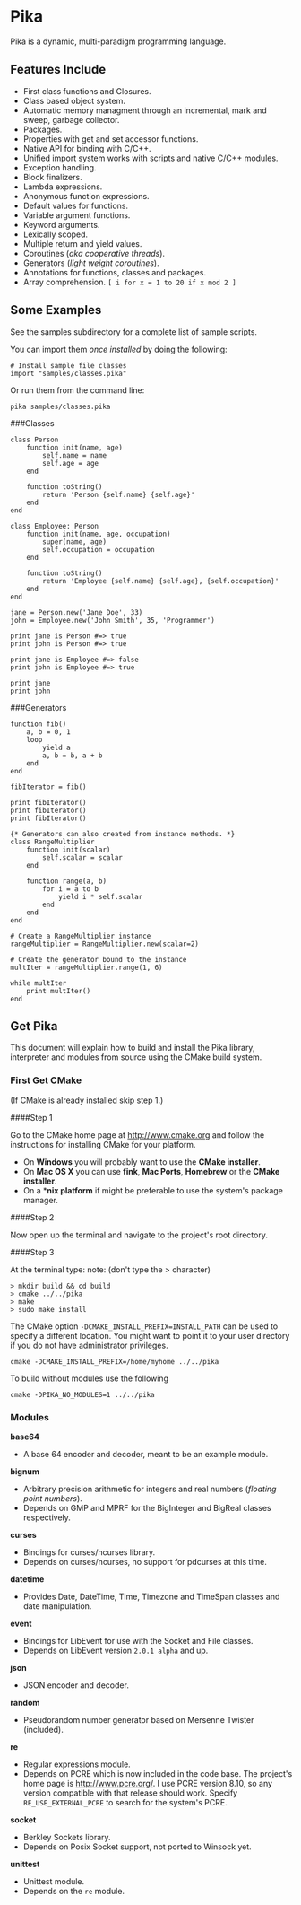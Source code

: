 # Pika

Pika is a dynamic, multi-paradigm programming language. 

## Features Include

 * First class functions and Closures.
 * Class based object system.
 * Automatic memory managment through an incremental, mark and sweep, garbage collector.
 * Packages.
 * Properties with get and set accessor functions.
 * Native API for binding with C/C++.
 * Unified import system works with scripts and native C/C++ modules.
 * Exception handling.
 * Block finalizers.
 * Lambda expressions.
 * Anonymous function expressions.
 * Default values for functions.
 * Variable argument functions.
 * Keyword arguments.
 * Lexically scoped.
 * Multiple return and yield values.
 * Coroutines (*aka cooperative threads*).
 * Generators (*light weight coroutines*).
 * Annotations for functions, classes and packages.
 * Array comprehension. `[ i for x = 1 to 20 if x mod 2 ]`

## Some Examples

See the samples subdirectory for a complete list of sample scripts. 

You can import them *once installed* by doing the following:

    # Install sample file classes
    import "samples/classes.pika" 

Or run them from the command line:

    pika samples/classes.pika

###Classes

    class Person
        function init(name, age)
            self.name = name
            self.age = age
        end
        
        function toString()
            return 'Person {self.name} {self.age}'
        end
    end
    
    class Employee: Person
        function init(name, age, occupation)
            super(name, age)
            self.occupation = occupation
        end
        
        function toString()
            return 'Employee {self.name} {self.age}, {self.occupation}'
        end
    end
    
    jane = Person.new('Jane Doe', 33)
    john = Employee.new('John Smith', 35, 'Programmer')
    
    print jane is Person #=> true
    print john is Person #=> true    

    print jane is Employee #=> false
    print john is Employee #=> true
    
    print jane
    print john

###Generators

    function fib()
        a, b = 0, 1
        loop
            yield a
            a, b = b, a + b
        end
    end
    
    fibIterator = fib()
    
    print fibIterator()
    print fibIterator()
    print fibIterator()
    
    {* Generators can also created from instance methods. *}
    class RangeMultiplier
        function init(scalar)
            self.scalar = scalar
        end
        
        function range(a, b)
            for i = a to b
                yield i * self.scalar
            end
        end
    end
    
    # Create a RangeMultiplier instance
    rangeMultiplier = RangeMultiplier.new(scalar=2)
    
    # Create the generator bound to the instance
    multIter = rangeMultiplier.range(1, 6)

    while multIter
        print multIter()
    end
    
## Get Pika

This document will explain how to build and install the Pika library, interpreter and modules from source using the CMake build system.

### First Get CMake


(If CMake is already installed skip step 1.)

####Step 1

Go to the CMake home page at http://www.cmake.org and follow the instructions for installing CMake for your platform.

 * On **Windows** you will probably want to use the **CMake installer**.
 * On **Mac OS X** you can use **fink**, **Mac Ports**, **Homebrew** or the **CMake installer**.
 * On a ***nix platform** if might be preferable to use the system's package manager. 

####Step 2

Now open up the terminal and navigate to the project's root directory.

####Step 3

At the terminal type: 
note: (don't type the > character)

    > mkdir build && cd build
    > cmake ../../pika
    > make
    > sudo make install

The CMake option `-DCMAKE_INSTALL_PREFIX=INSTALL_PATH`  can be used to specify a different location. You might want to point it to your user directory if you do not have administrator privileges.

    cmake -DCMAKE_INSTALL_PREFIX=/home/myhome ../../pika

To build without modules use the following

    cmake -DPIKA_NO_MODULES=1 ../../pika

### Modules

**base64**

 * A base 64 encoder and decoder, meant to be an example module.
 
**bignum**

 * Arbitrary precision arithmetic for integers and real numbers (*floating point numbers*).
 * Depends on GMP and MPRF for the BigInteger and BigReal classes respectively.
 
**curses**

 * Bindings for curses/ncurses library.
 * Depends on curses/ncurses, no support for pdcurses at this time.

**datetime**

 * Provides Date, DateTime, Time, Timezone and TimeSpan classes and date manipulation.
 
**event**

 * Bindings for LibEvent for use with the Socket and File classes.
 * Depends on LibEvent version `2.0.1 alpha` and up.
 
**json**
 
 * JSON encoder and decoder.
 
**random**
 
 * Pseudorandom number generator based on Mersenne Twister (included).

**re**

 * Regular expressions module.
 * Depends on PCRE which is now included in the code base. The project's home page is http://www.pcre.org/. I use PCRE version 8.10, so any version compatible with that release should work. Specify `RE_USE_EXTERNAL_PCRE` to search for the system's PCRE.

**socket**

 * Berkley Sockets library.
 * Depends on Posix Socket support, not ported to Winsock yet.

**unittest**

 * Unittest module. 
 * Depends on the `re` module.